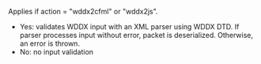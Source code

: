 Applies if action = "wddx2cfml" or "wddx2js".

- Yes: validates WDDX input with an XML parser using
WDDX DTD. If parser processes input without error,
packet is deserialized. Otherwise, an error is
thrown.
- No: no input validation